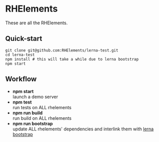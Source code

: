 # RHElements

These are all the RHElements.

## Quick-start

    git clone git@github.com:RHElements/lerna-test.git
    cd lerna-test
    npm install # this will take a while due to lerna bootstrap
    npm start

## Workflow

 - **npm start** <br> launch a demo server
 - **npm test** <br> run tests on ALL rhelements
 - **npm run build** <br> run build on ALL rhelements
 - **npm run bootstrap** <br> update ALL rhelements' dependencies and interlink them with [lerna bootstrap][lerna-bs]

[lerna]: https://github.com/lerna/lerna
[lerna-bs]: https://github.com/lerna/lerna#bootstrap
